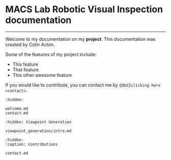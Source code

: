 # MACS Lab Robotic Visual Inspection documentation
*** 

Welcome to my documentation on my **project**.
This documentation was created by *Colin Acton*.

Some of the features of my project include:

- This feature
- That feature
- This other awesome feature

If you would like to contribute, you can contact me by {doc}`clicking here <contact>`.

```{toctree}
:hidden:

welcome.md
contact.md
```

```{toctree}
:hidden: Viewpoint Generation

viewpoint_generation/intro.md
```

```{toctree}
:hidden:
:caption: Contributions

contact.md
```